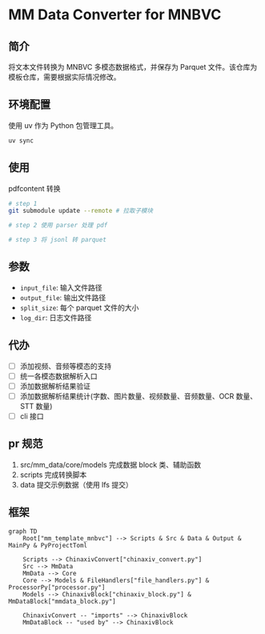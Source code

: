 # MM Data Converter for MNBVC

## 简介

将文本文件转换为 MNBVC 多模态数据格式，并保存为 Parquet 文件。该仓库为模板仓库，需要根据实际情况修改。

## 环境配置

使用 uv 作为 Python 包管理工具。

```bash
uv sync
```

## 使用

pdfcontent 转换

``` bash
# step 1 
git submodule update --remote # 拉取子模块

# step 2 使用 parser 处理 pdf

# step 3 将 jsonl 转 parquet
```




## 参数

- `input_file`: 输入文件路径
- `output_file`: 输出文件路径
- `split_size`: 每个 parquet 文件的大小
- `log_dir`: 日志文件路径

## 代办

- [ ] 添加视频、音频等模态的支持
- [ ] 统一各模态数据解析入口
- [ ] 添加数据解析结果验证
- [ ] 添加数据解析结果统计(字数、图片数量、视频数量、音频数量、OCR 数量、STT 数量)
- [ ] cli 接口

## pr 规范
1. src/mm_data/core/models 完成数据 block 类、辅助函数
2. scripts 完成转换脚本
3. data 提交示例数据（使用 lfs 提交）

## 框架

```mermaid
graph TD
    Root["mm_template_mnbvc"] --> Scripts & Src & Data & Output & MainPy & PyProjectToml
    
    Scripts --> ChinaxivConvert["chinaxiv_convert.py"]
    Src --> MmData
    MmData --> Core
    Core --> Models & FileHandlers["file_handlers.py"] & ProcessorPy["processor.py"]
    Models --> ChinaxivBlock["chinaxiv_block.py"] & MmDataBlock["mmdata_block.py"]
    
    ChinaxivConvert -- "imports" --> ChinaxivBlock
    MmDataBlock -- "used by" --> ChinaxivBlock
```